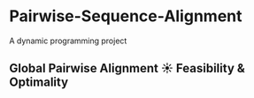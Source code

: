 # Pairwise-Sequence-Alignment
A dynamic programming project

## Global Pairwise Alignment :sunny: Feasibility & Optimality

